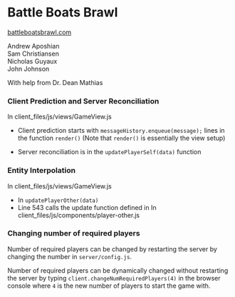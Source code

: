 # Battle Boats Brawl

[battleboatsbrawl.com](http://www.battleboatsbrawl.com)

Andrew Aposhian  
Sam Christiansen  
Nicholas Guyaux  
John Johnson  

With help from Dr. Dean Mathias


### Client Prediction and Server Reconciliation
In client_files/js/views/GameView.js

* Client prediction starts with `messageHistory.enqueue(message);` lines in the function `render()` (Note that `render()` is essentially the view setup)

* Server reconciliation is in the `updatePlayerSelf(data)` function

### Entity Interpolation
In client_files/js/views/GameView.js

* In `updatePlayerOther(data)`
* Line 543 calls the update function defined in In client_files/js/components/player-other.js

### Changing number of required players

Number of required players can be changed by restarting the server by changing the number in `server/config.js`.

Number of required players can be dynamically changed without restarting the server by typing `client.changeNumRequiredPlayers(4)` in the browser console where `4` is the new number of players to start the game with.

